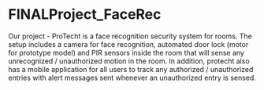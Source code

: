 # FINALProject_FaceRec

Our project - ProTecht is a face recognition security system for rooms. The setup includes a camera for face recognition, automated door lock (motor for prototype model) and PIR sensors inside the room that will sense any unrecognized / unauthorized motion in the room. In addition, protecht also has a mobile application for all users to track any authorized / unauthorized entries with alert messages sent whenever an unauthorized entry is sensed.
